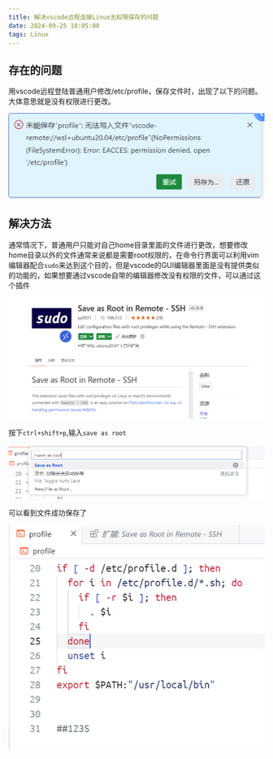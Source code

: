 ```yaml
---
title: 解决vscode远程连接Linux无权限保存的问题
date: 2024-09-25 10:05:00
tags: Linux
---
```


## 存在的问题

用vscode远程登陆普通用户修改/etc/profile，保存文件时，出现了以下的问题。大体意思就是没有权限进行更改。

![image-20240925100746008](https://raw.githubusercontent.com/kashima19960/img/master/%E8%A7%A3%E5%86%B3vscode%E8%BF%9C%E7%A8%8B%E8%BF%9E%E6%8E%A5Linux%E6%97%A0%E6%9D%83%E9%99%90%E4%BF%9D%E5%AD%98%E7%9A%84%E9%97%AE%E9%A2%98%20/image-20240925100746008.png)

## 解决方法

通常情况下，普通用户只能对自己home目录里面的文件进行更改，想要修改home目录以外的文件通常来说都是需要root权限的，在命令行界面可以利用vim编辑器配合`sudo`来达到这个目的，但是vscode的GUI编辑器里面是没有提供类似的功能的，如果想要通过vscode自带的编辑器修改没有权限的文件，可以通过这个插件

![image-20240925102457046](https://raw.githubusercontent.com/kashima19960/img/master/%E8%A7%A3%E5%86%B3vscode%E8%BF%9C%E7%A8%8B%E8%BF%9E%E6%8E%A5Linux%E6%97%A0%E6%9D%83%E9%99%90%E4%BF%9D%E5%AD%98%E7%9A%84%E9%97%AE%E9%A2%98%20/image-20240925102457046.png)

按下`ctrl+shift+p`,输入`save as root`

![image-20240925102621847](https://raw.githubusercontent.com/kashima19960/img/master/%E8%A7%A3%E5%86%B3vscode%E8%BF%9C%E7%A8%8B%E8%BF%9E%E6%8E%A5Linux%E6%97%A0%E6%9D%83%E9%99%90%E4%BF%9D%E5%AD%98%E7%9A%84%E9%97%AE%E9%A2%98%20/image-20240925102621847.png)

可以看到文件成功保存了

![image-20240925102719335](https://raw.githubusercontent.com/kashima19960/img/master/%E8%A7%A3%E5%86%B3vscode%E8%BF%9C%E7%A8%8B%E8%BF%9E%E6%8E%A5Linux%E6%97%A0%E6%9D%83%E9%99%90%E4%BF%9D%E5%AD%98%E7%9A%84%E9%97%AE%E9%A2%98%20/image-20240925102719335.png)